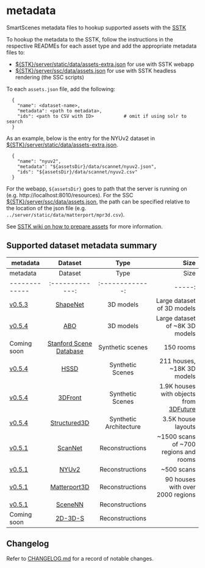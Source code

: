 # metadata
SmartScenes metadata files to hookup supported assets with the [SSTK](https://github.com/smartscenes/sstk)

To hookup the metadata to the SSTK, follow the instructions in the respective READMEs for each asset type
and add the appropriate metadata files to:
- [${STK}/server/static/data/assets-extra.json](https://github.com/smartscenes/sstk/blob/master/server/static/data/assets-extra.json) for use with SSTK webapp
- [${STK}/server/ssc/data/assets.json](https://github.com/smartscenes/sstk/blob/master/ssc/data/assets.json) for use with SSTK headless rendering (the SSC scripts)

To each `assets.json` file, add the following:
```
  {
    "name": <dataset-name>,
    "metadata": <path to metadata>,
    "ids": <path to CSV with ID>           # omit if using solr to search
  }
```

As an example, below is the entry for the NYUv2 dataset in [${STK}/server/static/data/assets-extra.json](https://github.com/smartscenes/sstk/blob/master/server/static/data/assets-extra.json).  
```
  {
    "name": "nyuv2",
    "metadata": "${assetsDir}/data/scannet/nyuv2.json",
    "ids": "${assetsDir}/data/scannet/nyuv2.csv"
  }
```
For the webapp, `${assetsDir}` goes to path that the server is running on (e.g. http://localhost:8010/resources).   For the SSC [${STK}/server/ssc/data/assets.json](https://github.com/smartscenes/sstk/blob/master/ssc/data/assets.json), the path can be specified relative to the location of the json file (e.g. `../server/static/data/matterport/mpr3d.csv`).

See [SSTK wiki on how to prepare assets](https://github.com/smartscenes/sstk/wiki/Preparing-assets-for-annotation) for more information.

## Supported dataset metadata summary

| metadata | Dataset       | Type       | Size |
| ------------- |:-------------:|:-------------:| -----:|
| metadata | Dataset       | Type       | Size |
| ------------- |:-------------:|:-------------:| -----:|
| [v0.5.3](data/shapenet) | [ShapeNet](www.shapenet.org)  | 3D models | Large dataset of 3D models |
| [v0.5.4](data/abo) | [ABO](https://amazon-berkeley-objects.s3.amazonaws.com/index.html)  | 3D models | Large dataset of ~8K 3D models |
| Coming soon |  [Stanford Scene Database](http://graphics.stanford.edu/projects/scenesynth/)    | Synthetic scenes      |  150 rooms |
| [v0.5.4](data/hssd) | [HSSD](https://3dlg-hcvc.github.io/hssd/) | Synthetic Scenes       |    211 houses, ~18K 3D models |
| [v0.5.4](data/3dfront) | [3DFront](https://tianchi.aliyun.com/specials/promotion/alibaba-3d-scene-dataset) | Synthetic Scenes       |    1.9K houses with objects from [3DFuture](https://tianchi.aliyun.com/specials/promotion/alibaba-3d-future) |
| [v0.5.4](data/structured3d) | [Structured3D](https://structured3d-dataset.org/) | Synthetic Architecture      |    3.5K house layouts |
| [v0.5.1](data/scannet) | [ScanNet](http://www.scan-net.org/)  | Reconstructions      | ~1500 scans of ~700 regions and rooms |
| [v0.5.1](data/nyuv2) | [NYUv2](https://cs.nyu.edu/~silberman/datasets/nyu_depth_v2.html)  | Reconstructions      | ~500 scans |
| [v0.5.1](data/matterport) | [Matterport3D](https://github.com/niessner/Matterport) | Reconstructions      |    90 houses with over 2000 regions |
| [v0.5.1](data/scenenn/) | [SceneNN](http://people.sutd.edu.sg/~saikit/projects/sceneNN/) | Reconstructions | |
| Coming soon | [2D-3D-S](http://buildingparser.stanford.edu/dataset.html) | Reconstructions | |

## Changelog

Refer to [CHANGELOG.md](CHANGELOG.md) for a record of notable changes.
